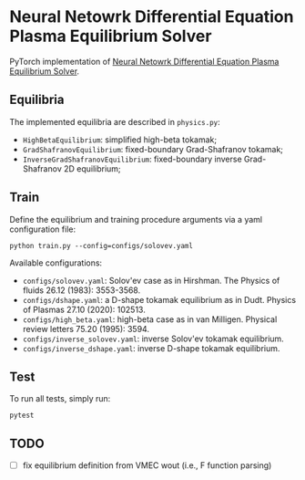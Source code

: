 # Neural Netowrk Differential Equation Plasma Equilibrium Solver

PyTorch implementation of [Neural Netowrk Differential Equation Plasma Equilibrium Solver](https://doi.org/10.1103/PhysRevLett.75.3594).

## Equilibria

The implemented equilibria are described in `physics.py`:

- `HighBetaEquilibrium`: simplified high-beta tokamak;
- `GradShafranovEquilibrium`: fixed-boundary Grad-Shafranov tokamak;
- `InverseGradShafranovEquilibrium`: fixed-boundary inverse Grad-Shafranov 2D equilibrium;

## Train

Define the equilibrium and training procedure arguments via a yaml configuration file:

```shell
python train.py --config=configs/solovev.yaml
```

Available configurations:

- `configs/solovev.yaml`: Solov'ev case as in Hirshman. The Physics of fluids 26.12 (1983): 3553-3568.
- `configs/dshape.yaml`: a D-shape tokamak equilibrium as in Dudt. Physics of Plasmas 27.10 (2020): 102513.
- `configs/high_beta.yaml`: high-beta case as in van Milligen. Physical review letters 75.20 (1995): 3594.
- `configs/inverse_solovev.yaml`: inverse Solov'ev tokamak equilibrium.
- `configs/inverse_dshape.yaml`: inverse D-shape tokamak equilibrium.

## Test

To run all tests, simply run:

```shell
pytest
```

## TODO

- [ ] fix equilibrium definition from VMEC wout (i.e., F function parsing)